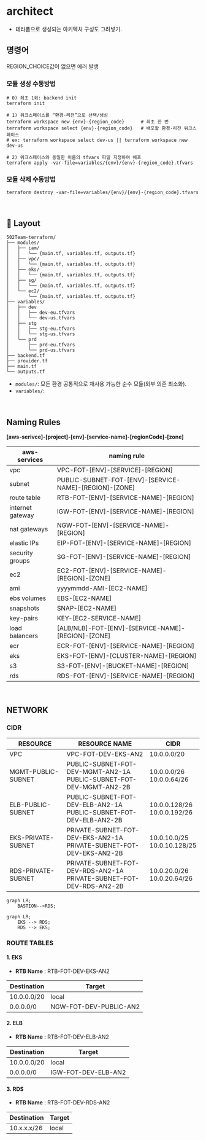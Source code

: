 # architect  
- 테라폼으로 생성되는 아키텍처 구성도 그려넣기.

## 명령어
REGION_CHOICE값이 없으면 에러 발생  

### 모듈 생성 수동방법
```
# 0) 최초 1회: backend init
terraform init

# 1) 워크스페이스를 “환경-리전”으로 선택/생성
terraform workspace new {env}-{region_code}      # 최초 한 번
terraform workspace select {env}-{region_code}   # 배포할 환경-리전 워크스페이스
# ex: terraform workspace select dev-us || terraform workspace new dev-us

# 2) 워크스페이스와 동일한 이름의 tfvars 파일 지정하여 배포
terraform apply -var-file=variables/{env}/{env}-{region_code}.tfvars
```

### 모듈 삭제 수동방법
```
terraform destroy -var-file=variables/{env}/{env}-{region_code}.tfvars
```
<br>

## 📁 Layout
```
502Team-terraform/
├── modules/
│   ├── iam/ 
│   │   └── {main.tf, variables.tf, outputs.tf}
│   ├── vpc/
│   │   └── {main.tf, variables.tf, outputs.tf}
│   ├── eks/
│   │   └── {main.tf, variables.tf, outputs.tf}
│   ├── sg/
│   │   └── {main.tf, variables.tf, outputs.tf}
│   └── ec2/
│       └── {main.tf, variables.tf, outputs.tf}
├── variables/
│   ├── dev
│   │   ├── dev-eu.tfvars
│   │   └── dev-us.tfvars
│   ├── stg
│   │   ├── stg-eu.tfvars
│   │   └── stg-us.tfvars
│   └── prd
│       ├── prd-eu.tfvars
│       └── prd-us.tfvars
├── backend.tf
├── provider.tf
├── main.tf
└── outputs.tf
```

- `modules/`: 모든 환경 공통적으로 재사용 가능한 순수 모듈(외부 의존 최소화).   
- `variables/`: 
<br>

## Naming Rules
**[aws-serivce]-[project]-[env]-[service-name]-[regionCode]-[zone]**  

| aws-services       | naming rule  |
| ------------------ | ------------ |
| vpc                | VPC-FOT-[ENV]-[SERVICE]-[REGION] | 
| subnet             | PUBLIC-SUBNET-FOT-[ENV]-[SERVICE-NAME]-[REGION]-[ZONE] |
| route table        | RTB-FOT-[ENV]-[SERVICE-NAME]-[REGION] |
| internet gateway   | IGW-FOT-[ENV]-[SERVICE-NAME]-[REGION] |
| nat gateways       | NGW-FOT-[ENV]-[SERVICE-NAME]-[REGION] |
| elastic IPs        | EIP-FOT-[ENV]-[SERVICE-NAME]-[REGION] | 
| security groups    | SG-FOT-[ENV]-[SERVICE-NAME]-[REGION] | 
| ec2                | EC2-FOT-[ENV]-[SERVICE-NAME]-[REGION]-[ZONE] |
| ami                | yyyymmdd-AMI-[EC2-NAME] |
| ebs volumes        | EBS-[EC2-NAME] |
| snapshots          | SNAP-[EC2-NAME] | 
| key-pairs          | KEY-[EC2-SERVICE-NAME] |
| load balancers     | [ALB/NLB]-FOT-[ENV]-[SERVICE-NAME]-[REGION]-[ZONE] |
| ecr                | ECR-FOT-[ENV]-[SERVICE-NAME]-[REGION] |
| eks                | EKS-FOT-[ENV]-[CLUSTER-NAME]-[REGION] |
| s3                 | S3-FOT-[ENV]-[BUCKET-NAME]-[REGION] |
| rds                | RDS-FOT-[ENV]-[SERVICE-NAME]-[REGION] |
<br>

## NETWORK
### CIDR  
| RESOURCE           | RESOURCE NAME                                                            | CIDR                            |
| ------------------ | -------------------------------------------------------------------------| ------------------------------- |
| VPC                | VPC-FOT-DEV-EKS-AN2                                                      | 10.0.0.0/20                     |
| MGMT-PUBLIC-SUBNET | PUBLIC-SUBNET-FOT-DEV-MGMT-AN2-1A <br> PUBLIC-SUBNET-FOT-DEV-MGMT-AN2-2B | 10.0.0.0/26 <br> 10.0.0.64/26   |
| ELB-PUBLIC-SUBNET  | PUBLIC-SUBNET-FOT-DEV-ELB-AN2-1A <br> PUBLIC-SUBNET-FOT-DEV-ELB-AN2-2B   | 10.0.0.128/26 <br> 10.0.0.192/26|
| EKS-PRIVATE-SUBNET | PRIVATE-SUBNET-FOT-DEV-EKS-AN2-1A <br> PRIVATE-SUBNET-FOT-DEV-EKS-AN2-2B | 10.0.10.0/25 <br> 10.0.10.128/25|
| RDS-PRIVATE-SUBNET | PRIVATE-SUBNET-FOT-DEV-RDS-AN2-1A <br> PRIVATE-SUBNET-FOT-DEV-RDS-AN2-2B | 10.0.20.0/26 <br> 10.0.20.64/26 |

```mermaid
graph LR; 
    BASTION-->RDS;
```
```mermaid
graph LR;
    EKS --> RDS;
    RDS --> EKS;
```
<!-- TD(Top Down)    : 세로 방향으로 다이어그램 생성 -->
<!-- LR(Left Right)  : 가로 방향으로 다이어그램 생성 -->

### ROUTE TABLES
#### 1. EKS  
- **RTB Name** : RTB-FOT-DEV-EKS-AN2  

| Destination | Target                 |
| ----------- | ---------------------- |
| 10.0.0.0/20 | local                  |
| 0.0.0.0/0   | NGW-FOT-DEV-PUBLIC-AN2 |

#### 2. ELB  
- **RTB Name** : RTB-FOT-DEV-ELB-AN2  

| Destination | Target              |
| ----------- | ------------------- |
| 10.0.0.0/20 | local               |
| 0.0.0.0/0   | IGW-FOT-DEV-ELB-AN2 |

#### 3. RDS  
- **RTB Name** : RTB-FOT-DEV-RDS-AN2  

| Destination | Target              |
| ----------- | ------------------- |
| 10.x.x.x/26 | local               |